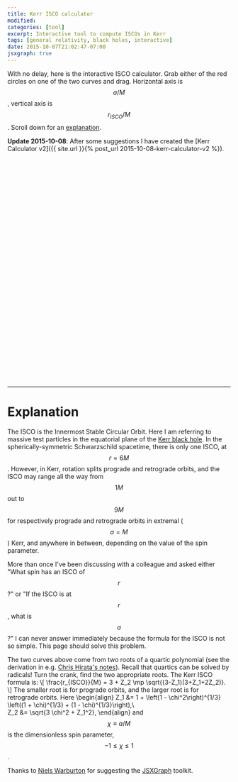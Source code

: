 ```yaml
---
title: Kerr ISCO calculator
modified:
categories: [tool]
excerpt: Interactive tool to compute ISCOs in Kerr
tags: [general relativity, black holes, interactive]
date: 2015-10-07T21:02:47-07:00
jsxgraph: true
---
```


With no delay, here is the interactive ISCO calculator. Grab either of
the red circles on one of the two curves and drag.  Horizontal axis is
$$a/M$$, vertical axis is $$r_{ISCO}/M$$.  Scroll down for an
[explanation](#explanation).

**Update 2015-10-08**: After some suggestions I have created the
[Kerr Calculator v2]({{ site.url }}{% post_url 2015-10-08-kerr-calculator-v2 %}).

<div id="box" class="jxgbox" style="width:500px; height:500px;"></div>
<div id="out"></div>
<script type="text/javascript">
var board = JXG.JSXGraph.initBoard('box',
{boundingbox: [-0.01, 9.05, 1.01, .7],
 axis: false,
 grid: true,
 pan: {enabled: false},
 showNavigation: false,
 showCopyright:  false});

var sqrt = Math.sqrt;
var pow  = Math.pow;

var Z1 = function(a) {
  return 1. + pow(1. - a*a,1./3.)*(pow(1. + a,1./3.) + pow(1. - a,1./3.));
};

var Z2 = function(a) {
  return sqrt(3.*a*a + Z1(a)*Z1(a));
};

var rPro = function(a) {
  return 3. + Z2(a) - sqrt((3. - Z1(a))*(3. + Z1(a) + 2.*Z2(a)));
};

var rRet = function(a) {
  return 3. + Z2(a) + sqrt((3. - Z1(a))*(3. + Z1(a) + 2.*Z2(a)));
};

var lX = board.create('axis', [[0.0, 1.0], [1.0, 1.0]], {label: 'a/M'});
var lY = board.create('axis', [[0.0, 1.0], [0.0, 9.0]], {label: 'r/M'});

var gPro = board.create('functiongraph', [rPro], {strokeColor:'#ff0000',strokeWidth:2});
var gRet = board.create('functiongraph', [rRet], {strokeColor:'#0000ff',strokeWidth:2});

board.suspendUpdate();

var qPro = board.create('glider', [0.3, rPro(0.3), gPro], {withLabel:false});
var qRet = board.create('glider', [0.3, rRet(0.3), gRet], {withLabel:false});

var yPro = board.create('point', [function(){return qPro.X();},function(){return rPro(qPro.X());}],{size:2,face:'[]',name:'rPro/M'}); 
var yRet = board.create('point', [function(){return qRet.X();},function(){return rRet(qRet.X());}],
  {size:2,face:'[]',name:'rRet/M', label: {anchorX: 'right'}});

var lowPro = board.create('point', [function(){return qPro.X();},function(){return 1.0;}],{size:2,face:'[]',name:''});
var lowRet = board.create('point', [function(){return qRet.X();},function(){return 1.0;}],{size:2,face:'[]',name:''});

var vPro = board.create('segment', [lowPro,yPro],{strokeColor:'gray',dash:2,strokeWidth:1});
var vRet = board.create('segment', [lowRet,yRet],{strokeColor:'gray',dash:2,strokeWidth:1});

var hPro = board.create('curve', [function(t){return t},function(t){return yPro.Y();}], {strokeColor:'gray',dash:2,strokeWidth:1});
var hRet = board.create('curve', [function(t){return t},function(t){return yRet.Y();}], {strokeColor:'gray',dash:2,strokeWidth:1});

qPro.on('drag', function(){
  qRet.moveTo([qPro.X(),rRet(qPro.X()) ]);
});

qRet.on('drag', function(){
  qPro.moveTo([qRet.X(),rPro(qRet.X()) ]);
});

board.on('update', function () {
document.getElementById('out').innerHTML = 'a/M = ' + qPro.X() + '<br>\n' +
'rPro/M = ' + qPro.Y() + '<br>\n' +
'rRet/M = ' + qRet.Y();
});

board.unsuspendUpdate();
</script>

---

Explanation
===========

The ISCO is the Innermost Stable Circular Orbit.  Here I am referring
to massive test particles in the equatorial plane of the
[Kerr black hole](http://arxiv.org/abs/1410.2130).  In the
spherically-symmetric Schwarzschild spacetime, there is only one ISCO,
at $$r=6M$$.  However, in Kerr, rotation splits prograde and retrograde
orbits, and the ISCO may range all the way from $$1M$$ out to $$9M$$ for
respectively prograde and retrograde orbits in extremal ($$a=M$$) Kerr,
and anywhere in between, depending on the value of the spin parameter.

More than once I've been discussing with a colleague and asked
either "What spin has an ISCO of $$r$$?" or "If the ISCO is at $$r$$,
what is $$a$$?"  I can never answer immediately because the formula
for the ISCO is not so simple.  This page should solve this problem.

The two curves above come from two roots of a quartic polynomial (see
the derivation in
e.g. [Chris Hirata's notes](http://www.tapir.caltech.edu/~chirata/ph236/2011-12/lec27.pdf)).
Recall that quartics can be solved by radicals!  Turn the crank, find
the two appropriate roots.  The Kerr ISCO formula is:
\\[
\frac{r_{ISCO}}{M} = 3 + Z_2 \mp \sqrt{(3-Z_1)(3+Z_1+2Z_2)}.
\\]
The smaller root is for prograde orbits, and the larger root is for
retrograde orbits. Here
  \\begin{align}
  Z_1 &= 1 + \left(1 - \chi^2\right)^{1/3} \left((1 + \chi)^{1/3} + (1 - \chi)^{1/3}\right),\\\
  Z_2 &= \sqrt{3 \chi^2 + Z_1^2},
  \\end{align}
and $$\chi\equiv a/M$$ is the dimensionless spin parameter,
$$-1\le \chi \le 1$$.

Thanks to [Niels Warburton](http://nielswarburton.net/) for suggesting
the [JSXGraph](http://jsxgraph.uni-bayreuth.de/wp/) toolkit.
